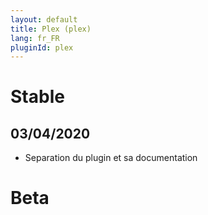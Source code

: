 ```yaml
---
layout: default
title: Plex (plex)
lang: fr_FR
pluginId: plex
---
```


# Stable

## 03/04/2020

* Separation du plugin et sa documentation

# Beta

